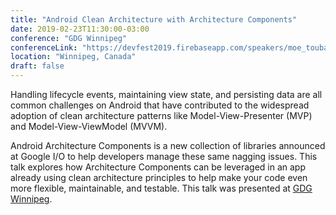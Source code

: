 ```yaml
---
title: "Android Clean Architecture with Architecture Components"
date: 2019-02-23T11:30:00-03:00
conference: "GDG Winnipeg"
conferenceLink: "https://devfest2019.firebaseapp.com/speakers/moe_touban?tag=android"
location: "Winnipeg, Canada"
draft: false
---
```


Handling lifecycle events, maintaining view state, and persisting data are all common challenges on Android that have contributed to the widespread adoption of clean architecture patterns like Model-View-Presenter (MVP) and Model-View-ViewModel (MVVM).

Android Architecture Components is a new collection of libraries announced at Google I/O to help developers manage these same nagging issues. This talk explores how Architecture Components can be leveraged in an app already using clean architecture principles to help make your code even more flexible, maintainable, and testable.
This talk was presented at [GDG Winnipeg](https://devfest2019.firebaseapp.com/speakers/moe_touban?tag=android).

